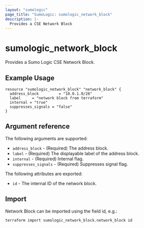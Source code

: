 ```yaml
---
layout: "sumologic"
page_title: "SumoLogic: sumologic_network_block"
description: |-
  Provides a CSE Network Block
---
```


# sumologic_network_block
Provides a Sumo Logic CSE Network Block.

## Example Usage
```hcl
resource "sumologic_network_block" "network_block" {
  address_block         = "10.0.1.0/26"
  label     = "network block from terraform"
  internal = "true"
  suppresses_signals = "false"
}
```

## Argument reference

The following arguments are supported:

- `address_block` - (Required) The address block.
- `label` - (Required) The displayable label of the address block.
- `internal` - (Required) Internal flag.
- `suppresses_signals` - (Required) Suppresses signal flag.

The following attributes are exported:

- `id` - The internal ID of the network block.

## Import

Network Block can be imported using the field id, e.g.:
```hcl
terraform import sumologic_network_block.network_block id
```